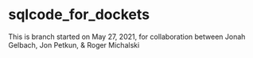 # sqlcode_for_dockets
This is branch started on May 27, 2021, for collaboration between Jonah Gelbach, Jon Petkun, & Roger Michalski


